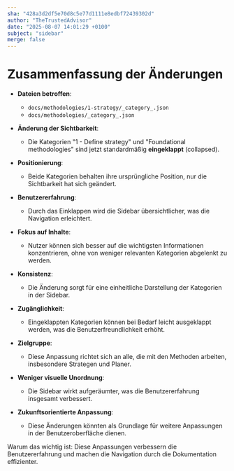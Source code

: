 ```yaml
---
sha: "428a3d2df5e70d8c5e77d1111e8edbf72439302d"
author: "TheTrustedAdvisor"
date: "2025-08-07 14:01:29 +0100"
subject: "sidebar"
merge: false
---
```


# Zusammenfassung der Änderungen

- **Dateien betroffen**: 
  - `docs/methodologies/1-strategy/_category_.json`
  - `docs/methodologies/_category_.json`

- **Änderung der Sichtbarkeit**: 
  - Die Kategorien "1 - Define strategy" und "Foundational methodologies" sind jetzt standardmäßig **eingeklappt** (collapsed).
  
- **Positionierung**: 
  - Beide Kategorien behalten ihre ursprüngliche Position, nur die Sichtbarkeit hat sich geändert.

- **Benutzererfahrung**: 
  - Durch das Einklappen wird die Sidebar übersichtlicher, was die Navigation erleichtert.

- **Fokus auf Inhalte**: 
  - Nutzer können sich besser auf die wichtigsten Informationen konzentrieren, ohne von weniger relevanten Kategorien abgelenkt zu werden.

- **Konsistenz**: 
  - Die Änderung sorgt für eine einheitliche Darstellung der Kategorien in der Sidebar.

- **Zugänglichkeit**: 
  - Eingeklappten Kategorien können bei Bedarf leicht ausgeklappt werden, was die Benutzerfreundlichkeit erhöht.

- **Zielgruppe**: 
  - Diese Anpassung richtet sich an alle, die mit den Methoden arbeiten, insbesondere Strategen und Planer.

- **Weniger visuelle Unordnung**: 
  - Die Sidebar wirkt aufgeräumter, was die Benutzererfahrung insgesamt verbessert.

- **Zukunftsorientierte Anpassung**: 
  - Diese Änderungen könnten als Grundlage für weitere Anpassungen in der Benutzeroberfläche dienen.

Warum das wichtig ist: Diese Anpassungen verbessern die Benutzererfahrung und machen die Navigation durch die Dokumentation effizienter.

